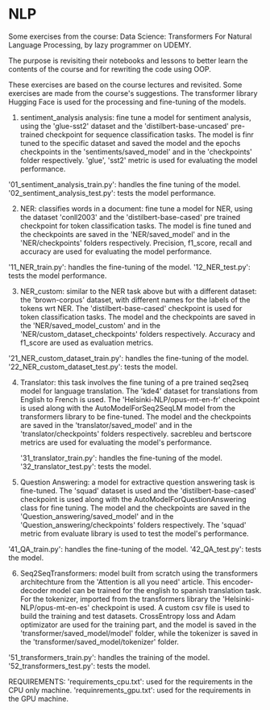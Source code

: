 # NLP
Some exercises from the course: Data Science: Transformers For Natural Language Processing, by lazy programmer on UDEMY.

The purpose is revisiting their notebooks and lessons to better learn the contents of the course and for rewriting the code using OOP. 

These exercises are based on the course lectures and revisited. Some exercises are made from the course's suggestions. The transformer library Hugging Face is used for the processing and fine-tuning 
of the models. 

1) sentiment_analysis analysis: fine tune a model for sentiment analysis, using the 'glue-sst2' dataset and the 'distilbert-base-uncased' pre-trained checkpoint for sequence classification tasks.
The model is finr tuned to the specific dataset and saved the model and the epochs checkpoints in the 'sentiments/saved_model' and in the 'checkpoints' folder respectively. 'glue', 'sst2' metric is used for evaluating the model performance.

'01_sentiment_analysis_train.py': handles the fine tuning of the model.
'02_sentiment_analysis_test.py': tests the model performance.


2) NER: classifies words in a document: fine tune a model for NER, using the dataset 'conll2003' and the 'distilbert-base-cased' pre trained checkpoint for token classification tasks. The model is fine tuned and the checkpoints are saved in the 'NER/saved_model' and in the 'NER/checkpoints' folders respectively.
Precision, f1_score, recall and accuracy are used for evaluating the model performance.

'11_NER_train.py': handles the fine-tuning of the model.
'12_NER_test.py': tests the model performance.

3) NER_custom: similar to the NER task above but with a different dataset: the 'brown-corpus' dataset, with different names for the labels of the tokens wrt NER. The 'distilbert-base-cased' checkpoint is used for token classification tasks. The model and the checkpoints are saved in the 'NER/saved_model_custom' and in the 'NER/custom_dataset_checkpoints' folders respectively. Accuracy and f1_score are used as evaluation  metrics.

'21_NER_custom_dataset_train.py': handles the fine-tuning of the model.
'22_NER_custom_dataset_test.py': tests the model.

4) Translator: this task involves the fine tuning of a pre trained seq2seq model for language translation. The 'kde4' dataset for translations from English to French is used.
   The 'Helsinki-NLP/opus-mt-en-fr' checkpoint is used along with the AutoModelForSeq2SeqLM model from the transformers library to be fine-tuned. The model and the checkpoints are saved in the 'translator/saved_model' and in the 'translator/checkpoints' folders respectively. sacrebleu and bertscore metrics are used for evaluating the model's performance.

   '31_translator_train.py': handles the fine-tuning of the model.
   '32_translator_test.py': tests the model.


5) Question Answering: a model for extractive question answering task is fine-tuned. The 'squad' dataset is used and the 'distilbert-base-cased' checkpoint is used along with the AutoModelForQuestionAnswering class for fine tuning. The model and the checkpoints are saved in the 'Question_answering/saved_model' and in the 'Question_answering/checkpoints' folders respectively. The 'squad' metric from evaluate library is used to test the model's performance.

'41_QA_train.py': handles the fine-tuning of the model.
'42_QA_test.py': tests the model.

6) Seq2SeqTransformers: model built from scratch using the transformers architechture from the 'Attention is all you need' article. This encoder-decoder model can be trained for the english to spanish translation task. For the tokenizer, imported from the transformers library the 'Helsinki-NLP/opus-mt-en-es' checkpoint is used. A custom csv file is used to build the training and test datasets.
CrossEntropy loss and Adam optimizator are used for the training part, and the model is saved in the 'transformer/saved_model/model' folder, while the tokenizer is saved in the 'transformer/saved_model/tokenizer' folder.

'51_transformers_train.py': handles the training of the model.
'52_transformers_test.py': tests the model.

REQUIREMENTS:
'requirements_cpu.txt': used for the requirements in the CPU only machine. 
'requinrements_gpu.txt': used for the requirements in the GPU machine. 
